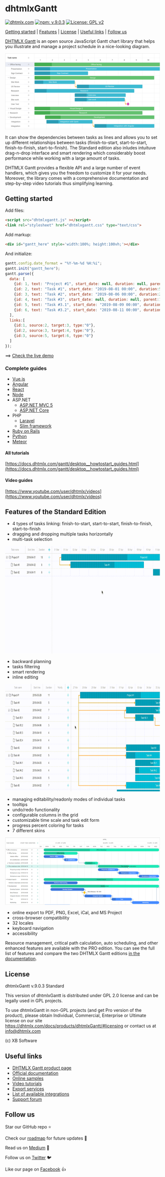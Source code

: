 # dhtmlxGantt #

[![dhtmlx.com](https://img.shields.io/badge/made%20by-DHTMLX-blue)](https://dhtmlx.com/)
[![npm: v.9.0.3](https://img.shields.io/badge/npm-v.9.0.3-blue.svg)](https://www.npmjs.com/package/dhtmlx-gantt)
[![License: GPL v2](https://img.shields.io/badge/license-GPL%20v2-blue.svg)](https://www.gnu.org/licenses/old-licenses/gpl-2.0.html)

[Getting started](#getting-started) | [Features](#features) | [License](#license) | [Useful links](#links) | [Follow us](#followus)

[DHTMLX Gantt](https://dhtmlx.com/docs/products/dhtmlxGantt) is an open source JavaScript Gantt chart library that helps you illustrate and manage a project schedule in a nice-looking diagram.

<a href="https://dhtmlx.com/docs/products/dhtmlxGantt/">
        <img src="https://github.com/plazarev/media/blob/master/opensource-gantt-javascript.png">
</a>

It can show the dependencies between tasks as lines and allows you to set up different relationships between tasks (finish-to-start, start-to-start, finish-to-finish, start-to-finish). The Standard edition also inludes intuituve drag-n-drop interface and smart rendering which considerably boost performance while working with a large amount of tasks.

DHTMLX Gantt provides a flexible API and a large number of event handlers, which gives you the freedom to customize it for your needs. Moreover, the library comes with a comprehensive documentation and step-by-step video tutorials thus simplifying learning. 

<a name="getting-started"></a>
## Getting started ##

Add files:

~~~html
<script src="dhtmlxgantt.js" ></script>
<link rel="stylesheet" href="dhtmlxgantt.css" type="text/css">
~~~

Add markup:

~~~html
<div id="gantt_here" style='width:100%; height:100vh;'></div>
~~~

And initialize:

~~~js
gantt.config.date_format = "%Y-%m-%d %H:%i";
gantt.init("gantt_here");
gantt.parse({
  data: [
    {id: 1, text: "Project #1", start_date: null, duration: null, parent:0, progress: 0, open: true},
    {id: 2, text: "Task #1", start_date: "2019-08-01 00:00", duration:5, parent:1, progress: 1},
    {id: 3, text: "Task #2", start_date: "2019-08-06 00:00", duration:2, parent:1, progress: 0.5},
    {id: 4, text: "Task #3", start_date: null, duration: null, parent:1, progress: 0.8, open: true},
    {id: 5, text: "Task #3.1", start_date: "2019-08-09 00:00", duration:2, parent:4, progress: 0.2},
    {id: 6, text: "Task #3.2", start_date: "2019-08-11 00:00", duration:1, parent:4, progress: 0}
  ],
  links:[
    {id:1, source:2, target:3, type:"0"},
    {id:2, source:3, target:4, type:"0"},
    {id:3, source:5, target:6, type:"0"}
  ]
});
~~~

==> [Check the live demo](https://snippet.dhtmlx.com/a69d7378a)

### Complete guides ###

- [Vue.js](https://dhtmlx.com/blog/use-dhtmlxgantt-vue-js-framework-demo/)
- [Angular](https://dhtmlx.com/blog/dhtmlx-gantt-chart-usage-angularjs-2-framework/)
- [React](https://dhtmlx.com/blog/create-react-gantt-chart-component-dhtmlxgantt/)
- [Node](https://docs.dhtmlx.com/gantt/desktop__howtostart_nodejs.html)
- ASP.NET
  - [ASP.NET MVC 5](https://docs.dhtmlx.com/gantt/desktop__howtostart_dotnet.html)
  - [ASP.NET Core](https://docs.dhtmlx.com/gantt/desktop__howtostart_dotnet_core.html)
- PHP
  - [Laravel](https://docs.dhtmlx.com/gantt/desktop__howtostart_php_laravel.html)
  - [Slim framework](https://docs.dhtmlx.com/gantt/desktop__howtostart_php_laravel.html)
- [Ruby on Rails](https://docs.dhtmlx.com/gantt/desktop__howtostart_ruby.html)
- [Python](https://docs.dhtmlx.com/gantt/desktop__howtostart_python.html)
- [Meteor](https://dhtmlx.com/blog/using-dhtmlx-gantt-chart-meteorjs-framework/)

#### All tutorials ####

[https://docs.dhtmlx.com/gantt/desktop__howtostart_guides.html](https://docs.dhtmlx.com/gantt/desktop__howtostart_guides.html)

#### Video guides ####

[https://www.youtube.com/user/dhtmlx/videos](https://www.youtube.com/user/dhtmlx/videos)

<a name="features"></a>
## Features of the Standard Edition ##

- 4 types of tasks linking: finish-to-start, start-to-start, finish-to-finish, start-to-finish
- dragging and dropping multiple tasks horizontally
- multi-task selection

<img src="https://github.com/plazarev/media/blob/master/drag-and-drop.gif" alt= "multitask-drag-n-drop" height="350">

- backward planning
- tasks filtering
- smart rendering
- inline editing

<img src="https://github.com/plazarev/media/blob/master/inline-editing.gif" alt= "inline-editing" height="350">

- managing editability/readonly modes of individual tasks
- tooltips
- undo/redo functionality
- configurable columns in the grid
- customizable time scale and task edit form
- progress percent coloring for tasks
- 7 different skins

![gantt-material](https://github.com/plazarev/media/blob/master/gantt-chart-material.png)

- online export to PDF, PNG, Excel, iCal, and MS Project
- cross-browser compatibility
- 32 locales
- keyboard navigation
- accessibility

Resource management, critical path calculation, auto scheduling, and other enhanced features are available with the PRO edition. You can see the full list of features and compare the two DHTMLX Gantt editions [in the documentation](https://docs.dhtmlx.com/gantt/desktop__editions_comparison.html).

<a name="license"></a>
## License ##

dhtmlxGantt v.9.0.3 Standard

This version of dhtmlxGantt is distributed under GPL 2.0 license and can be legally used in GPL projects.

To use dhtmlxGantt in non-GPL projects (and get Pro version of the product), please obtain Individual, Commercial, Enterprise or Ultimate license on our site https://dhtmlx.com/docs/products/dhtmlxGantt/#licensing or contact us at info@dhtmlx.com

(c) XB Software


<a name="links"></a>
## Useful links

- [DHTMLX Gantt product page](https://dhtmlx.com/docs/products/dhtmlxGantt/)
- [Official documentation](https://docs.dhtmlx.com/gantt/)
- [Online samples](https://docs.dhtmlx.com/gantt/samples/)
- [Video tutorials](https://www.youtube.com/watch?v=cCvULTQxPfg&list=PLKS_XdyIGP4MEW6yvvQUZT8vJKHVOq2S0)
- [Export services](https://dhtmlx.com/docs/products/dhtmlxGantt/export.shtml)
- [List of available integrations](https://dhtmlx.com/docs/products/integrations/)
- [Support forum](https://forum.dhtmlx.com/c/gantt)

<a name="followus"></a>
## Follow us ##

Star our GitHub repo :star:

Check our [roadmap](https://trello.com/b/fhOySHPj/gantt-roadmap) for future updates :wrench:

Read us on [Medium](https://medium.com/@dhtmlx) :newspaper:

Follow us on [Twitter](https://twitter.com/dhtmlx) :bird:

Like our page on [Facebook](https://www.facebook.com/dhtmlx/) :thumbsup:
